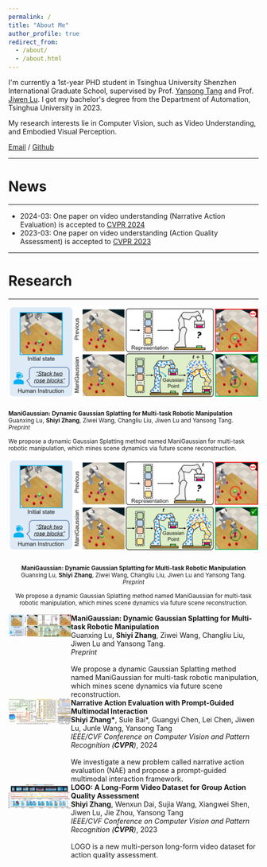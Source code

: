 ```yaml
---
permalink: /
title: "About Me"
author_profile: true
redirect_from: 
  - /about/
  - /about.html
---
```


I'm currently a 1st-year PHD student in Tsinghua University Shenzhen International Graduate School, supervised by Prof. [Yansong Tang](https://andytang15.github.io/) and Prof. [Jiwen Lu](http://ivg.au.tsinghua.edu.cn/Jiwen_Lu/biography.html). I got my bachelor's degree from the Department of Automation, Tsinghua University in 2023.

My research interests lie in Computer Vision, such as Video Understanding, and Embodied Visual Perception.

[Email](mailto:sy-zhang23@mails.tsinghua.edu.cn) / [Github](https://github.com/shiyi-zh0408)

---
# News
---
* 2024-03: One paper on video understanding (Narrative Action Evaluation) is accepted to [CVPR 2024](https://cvpr.thecvf.com/)
* 2023-03: One paper on video understanding (Action Quality Assessment) is accepted to [CVPR 2023](https://cvpr.thecvf.com/Conferences/2023)

---
# Research
---

<div class="row" style="text-align:center;">   
    <div class="column" style="display:inline-block;text-align:center;"> 
     	  <img src="../images/maga.png" style="margin-bottom:10px;display:block;margin-left:auto;margin-right:auto;">
    </div>
    <div class="column" style="display:inline-block;text-align:center;">    
        <p style="font-size: smaller;text-align:left;display:inline-block;">
            <b>ManiGaussian: Dynamic Gaussian Splatting for Multi-task Robotic Manipulation</b><br>
            Guanxing Lu, <b>Shiyi Zhang</b>, Ziwei Wang, Changliu Liu, Jiwen Lu and Yansong Tang.<br>
            <i>Preprint</i><br>
            <br>
            We propose a dynamic Gaussian Splatting method named ManiGaussian for multi-task robotic manipulation, which mines scene dynamics via future scene reconstruction.
        </p>
    </div> 
</div>

<!--Paper 1-->
<div class="row" style="text-align:center;">   
    <div class="column" style="display:inline-block;"> 
     	  <img src="../images/maga.png" style="margin-bottom:10px;">
    </div>
    <div class="column" style="display:inline-block;">    
        <p style="font-size: smaller;">
            <b>ManiGaussian: Dynamic Gaussian Splatting for Multi-task Robotic Manipulation</b><br>
            Guanxing Lu, <b>Shiyi Zhang</b>, Ziwei Wang, Changliu Liu, Jiwen Lu and Yansong Tang.<br>
            <i>Preprint</i><br>
            <br>
            We propose a dynamic Gaussian Splatting method named ManiGaussian for multi-task robotic manipulation, which mines scene dynamics via future scene reconstruction.
        </p>
    </div> 
</div>

<div class="row">   
    <div class="column" style="float:left;width:25%"> 
     	  <img src="../images/maga.png">
    </div>
    <div class="column" style="float:left;width:75%">    
        <b>ManiGaussian: Dynamic Gaussian Splatting for Multi-task Robotic Manipulation</b><br>
        Guanxing Lu, <b>Shiyi Zhang</b>, Ziwei Wang, Changliu Liu, Jiwen Lu and Yansong Tang.<br>
        <i>Preprint</i><br>
        <br>
        We propose a dynamic Gaussian Splatting method named ManiGaussian for multi-task robotic manipulation, which mines scene dynamics via future scene reconstruction.
    </div> 
</div>

<!--Paper 2-->
<div class="row">   
    <div class="column" style="float:left;width:25%"> 
     	  <img src="../images/nae.png">
    </div>
    <div class="column" style="float:left;width:75%">    
        <b>Narrative Action Evaluation with Prompt-Guided Multimodal Interaction</b><br>
        <b>Shiyi Zhang*</b>, Sule Bai*, Guangyi Chen, Lei Chen, Jiwen Lu, Junle Wang, Yansong Tang<br>
         <i>IEEE/CVF Conference on Computer Vision and Pattern Recognition (<b>CVPR</b>)</i>, 2024<br>
        <br>
        We investigate a new problem called narrative action evaluation (NAE) and propose a prompt-guided multimodal interaction framework.
    </div> 
</div>

<!--Paper 3-->
<div class="row">   
    <div class="column" style="float:left;width:25%"> 
     	  <img src="../images/logo.png">
    </div>
    <div class="column" style="float:left;width:75%">    
        <b>LOGO: A Long-Form Video Dataset for Group Action Quality Assessment</b><br>
        <b>Shiyi Zhang</b>, Wenxun Dai, Sujia Wang, Xiangwei Shen, Jiwen Lu, Jie Zhou, Yansong Tang<br>
         <i>IEEE/CVF Conference on Computer Vision and Pattern Recognition (<b>CVPR</b>)</i>, 2023<br>
        <br>
        LOGO is a new multi-person long-form video dataset for action quality assessment.
    </div> 
</div>

